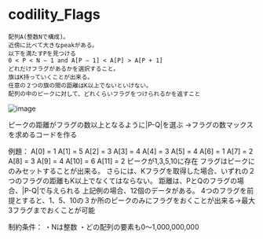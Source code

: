 # codility_Flags

```
配列A(整数Nで構成)。
近傍に比べて大きなpeakがある。
以下を満たすPを見つける
0 < P < N − 1 and A[P − 1] < A[P] > A[P + 1]
どれだけフラグがあるかを選択すること。
旗はK持っていくことが出来る。
任意の２つの旗の間の距離はK以上でないといけない。
配列の中のピークに対して、どれくらいフラグをつけられるかを返すこと
```

![image](https://github.com/Shinichi0713/codility_Flags/assets/61480734/46e0e01a-c0d0-4a05-98a3-152faa9c46ba)

ピークの距離がフラグの数以上となるように|P-Q|を選ぶ
→フラグの数マックスを求めるコードを作る

例題：
    A[0] = 1
    A[1] = 5
    A[2] = 3
    A[3] = 4
    A[4] = 3
    A[5] = 4
    A[6] = 1
    A[7] = 2
    A[8] = 3
    A[9] = 4
    A[10] = 6
    A[11] = 2
ピークが1,3,5,10に存在
フラグはピークにのみセットすることが出来る。
さらには、Kフラグを取得した場合、いずれの２つのフラグの距離もK以上でなくてはならない。
距離は、PとQのフラグの場合、|P-Q|で与えられる
上記例の場合、12個のデータがある。
4つのフラグを前提とすると、1、5、10の３か所のピークのみにフラグをおくことが出来る→最大3フラグまでおくことが可能

制約条件：
・Nは整数
・どの配列の要素も0～1,000,000,000
